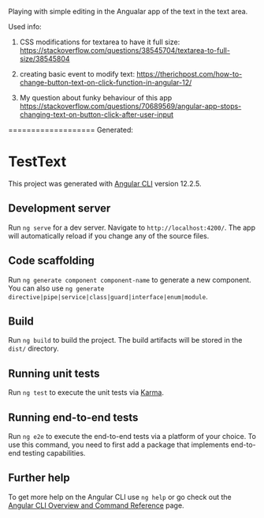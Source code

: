Playing with simple editing in the Angualar app of the text in the text area.


Used info: 

1. CSS modifications for textarea to have it full size:
https://stackoverflow.com/questions/38545704/textarea-to-full-size/38545804

2. creating basic event to modify text:
https://therichpost.com/how-to-change-button-text-on-click-function-in-angular-12/

3. My question about funky behaviour of this app
https://stackoverflow.com/questions/70689569/angular-app-stops-changing-text-on-button-click-after-user-input

===================
Generated: 




# TestText

This project was generated with [Angular CLI](https://github.com/angular/angular-cli) version 12.2.5.

## Development server

Run `ng serve` for a dev server. Navigate to `http://localhost:4200/`. The app will automatically reload if you change any of the source files.

## Code scaffolding

Run `ng generate component component-name` to generate a new component. You can also use `ng generate directive|pipe|service|class|guard|interface|enum|module`.

## Build

Run `ng build` to build the project. The build artifacts will be stored in the `dist/` directory.

## Running unit tests

Run `ng test` to execute the unit tests via [Karma](https://karma-runner.github.io).

## Running end-to-end tests

Run `ng e2e` to execute the end-to-end tests via a platform of your choice. To use this command, you need to first add a package that implements end-to-end testing capabilities.

## Further help

To get more help on the Angular CLI use `ng help` or go check out the [Angular CLI Overview and Command Reference](https://angular.io/cli) page.
